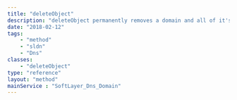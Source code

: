 ```yaml
---
title: "deleteObject"
description: "deleteObject permanently removes a domain and all of it's associated resource records from the softlayer name servers. '''This cannot be undone.''' Be wary of running this method. If you remove a domain in error you will need to re-create it by creating a new SoftLayer_Dns_Domain object. "
date: "2018-02-12"
tags:
    - "method"
    - "sldn"
    - "Dns"
classes:
    - "deleteObject"
type: "reference"
layout: "method"
mainService : "SoftLayer_Dns_Domain"
---
```

